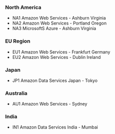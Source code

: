 ### North America

*  NA1 Amazon Web Services - Ashburn Virginia
*  NA2 Amazon Web Services - Portland Oregon
*  NA3 MicrosoftS Azure - Ashburn Virginia

### EU Region

*  EU1 Amazon Web Services - Frankfurt Germany
*  EU2 Amazon Web Services - Dublin Ireland

### Japan

*  JP1 Amazon Data Services Japan - Tokyo

### Australia

*  AU1 Amazon Web Services - Sydney

### India

*  IN1 Amazon Data Services India - Mumbai


